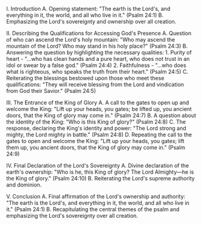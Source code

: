 I. Introduction
    A. Opening statement: "The earth is the Lord's, and everything in it, the world, and all who live in it." (Psalm 24:1)
    B. Emphasizing the Lord's sovereignty and ownership over all creation.

II. Describing the Qualifications for Accessing God's Presence
    A. Question of who can ascend the Lord's holy mountain: "Who may ascend the mountain of the Lord? Who may stand in his holy place?" (Psalm 24:3)
    B. Answering the question by highlighting the necessary qualities:
        1. Purity of heart - "...who has clean hands and a pure heart, who does not trust in an idol or swear by a false god." (Psalm 24:4)
        2. Faithfulness - "...who does what is righteous, who speaks the truth from their heart." (Psalm 24:5)
    C. Reiterating the blessings bestowed upon those who meet these qualifications: "They will receive blessing from the Lord and vindication from God their Savior." (Psalm 24:5)

III. The Entrance of the King of Glory
    A. A call to the gates to open up and welcome the King: "Lift up your heads, you gates; be lifted up, you ancient doors, that the King of glory may come in." (Psalm 24:7)
    B. A question about the identity of the King: "Who is this King of glory?" (Psalm 24:8)
    C. The response, declaring the King's identity and power: "The Lord strong and mighty, the Lord mighty in battle." (Psalm 24:8)
    D. Repeating the call to the gates to open and welcome the King: "Lift up your heads, you gates; lift them up, you ancient doors, that the King of glory may come in." (Psalm 24:9)

IV. Final Declaration of the Lord's Sovereignty
    A. Divine declaration of the earth's ownership: "Who is he, this King of glory? The Lord Almighty—he is the King of glory." (Psalm 24:10)
    B. Reiterating the Lord's supreme authority and dominion.

V. Conclusion
    A. Final affirmation of the Lord's ownership and authority: "The earth is the Lord's, and everything in it, the world, and all who live in it." (Psalm 24:1)
    B. Recapitulating the central themes of the psalm and emphasizing the Lord's sovereignty over all creation.